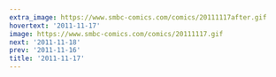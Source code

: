 ```yaml
---
extra_image: https://www.smbc-comics.com/comics/20111117after.gif
hovertext: '2011-11-17'
image: https://www.smbc-comics.com/comics/20111117.gif
next: '2011-11-18'
prev: '2011-11-16'
title: '2011-11-17'
---
```

